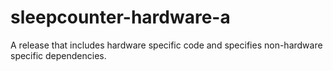 # sleepcounter-hardware-a
A release that includes hardware specific code and specifies non-hardware specific dependencies.
